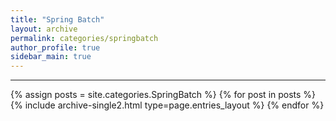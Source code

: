 ```yaml
---
title: "Spring Batch"
layout: archive
permalink: categories/springbatch
author_profile: true
sidebar_main: true
---
```


<!-- 공백이 포함되어 있는 카테고리 이름의 경우 site.categories['a b c'] 이런식으로! -->

***

{% assign posts = site.categories.SpringBatch %}
{% for post in posts %} {% include archive-single2.html type=page.entries_layout %} {% endfor %}